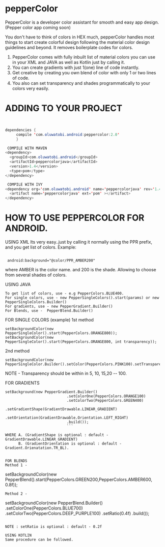 # pepperColor
PepperColor is a developer color assistant for smooth and easy app design. (Pepper color app coming soon)

You don't have to think of colors in HEX much, pepperColor handles most things to start create colorful design
following the material color design guidelines and beyond. It removes boilerplate codes for colors. 

1. PepperColor comes with fully inbuilt list of material colors you can use in your XML and JAVA as well as Kotlin
just by calling it.
2. You can create gradients with just 1(one) line of code instantly.
3. Get creative by creating you own blend of color with only 1 or two lines of code.
4. You also can set transparency and shades programmatically to your colors very easily.


# ADDING TO YOUR PROJECT
```Java


dependencies { 
     compile 'com.oluwatobi.android:peppercolor:2.0'
     }

 COMPILE WITH MAVEN
<dependency>
  <groupId>com.oluwatobi.android</groupId>
  <artifactId>peppercolorjava</artifactId>
  <version>1.4</version>
  <type>pom</type>
</dependency>

 COMPILE WITH IVY
<dependency org='com.oluwatobi.android' name='peppercolorjava' rev='1.4'>
  <artifact name='peppercolorjava' ext='pom' ></artifact>
</dependency>

```

# HOW TO USE PEPPERCOLOR FOR ANDROID.

USING XML
Its very easy..just by calling it normally using the PPR prefix, and you get list of colors.
Example:
```

 android:background="@color/PPR_AMBER200"
```
where AMBER is the color name. and 200 is the shade. Allowing to choose from several shades of colors.

 USING JAVA
 ```
To get list of colors, use - e.g PepperColors.BLUE400.
For single colors, use - new PepperSingleColors().start(params) or new PepperSingleColors.Builder()
For gradients, use - new PepperGradient.Builder()
For Blends, use -  PepperBlend.Builder()
```

FOR SINGLE COLORS (example)
1st method
```
setBackgroundColor(new PepperSingleColor().start(PepperColors.ORANGE800)); 
setBackgroundColor(new PepperSingleColor().start(PepperColors.ORANGE800, int transparency));
```

2nd method
```
setBackgroundColor(new PepperSingleColor.Builder().setColor(PepperColors.PINK100).setTransparency(40).build());
```


NOTE - Transparency should be within in 5, 10, 15,20 -- 100.

FOR GRADIENTS 
```
setBackground(new PepperGradient.Builder()
                            .setColorOne(PepperColors.ORANGE100)
                            .setColorTwo(PepperColors.GREEN400)
                            .setGradientShape(GradientDrawable.LINEAR_GRADIENT)
                            .setOrientation(GradientDrawable.Orientation.LEFT_RIGHT)
                            .build());
                            ```

WHERE A. (GradientShape is optional : default - GradientDrawable.LINEAR_GRADIENT)
      B. (GradientOrientation is optional : default - Gradient.Orienatation.TR_BL).
      
      
FOR BLENDS
Method 1 -
```
setBackgroundColor(new PepperBlend().start(PepperColors.GREEN200,PepperColors.AMBER600, 0.8f));
```
Method 2 -
```
setBackgroundColor(new PepperBlend.Builder()
.setColorOne(PepperColors.BLUE700)
.setColorTwo(PepperColors.DEEP_PURPLE100)
.setRatio(0.4f)
.build());
```

NOTE : setRatio is optional : default - 0.2f

USING KOTLIN
Same procedure can be followed.



